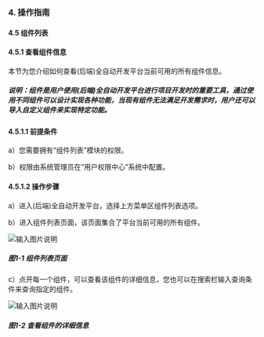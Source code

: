 ### 4. 操作指南

#### 4.5 组件列表

#### 4.5.1 查看组件信息

本节为您介绍如何查看(后端)全自动开发平台当前可用的所有组件信息。

##### 说明：组件是用户使用(后端)全自动开发平台进行项目开发时的重要工具，通过使用不同组件可以设计实现各种功能，当现有组件无法满足开发需求时，用户还可以导入自定义组件来实现特定功能。

#### 4.5.1.1 前提条件

a）您需要拥有“组件列表”模块的权限。

b）权限由系统管理员在“用户权限中心”系统中配置。

#### 4.5.1.2 操作步骤

a）进入(后端)全自动开发平台，选择上方菜单区组件列表选项。

b）进入组件列表页面，该页面集合了平台当前可用的所有组件。

![输入图片说明](../../../../images/SoFlu%EF%BC%88%E5%90%8E%E7%AB%AF%EF%BC%89%E5%BC%80%E5%8F%91%E5%B9%B3%E5%8F%B0/1.%20%E6%9C%80%E6%96%B0%E7%89%88%E6%9C%AC%20-%20%E6%9B%B4%E6%96%B0%E6%97%A5%E6%9C%9F%20-%202022.10.08/4.%20%E6%93%8D%E4%BD%9C%E6%8C%87%E5%8D%97/5.%20%E7%BB%84%E4%BB%B6%E5%88%97%E8%A1%A8/image.png)

##### 图1-1 组件列表页面

c）点开每一个组件，可以查看该组件的详细信息，您也可以在搜索栏输入查询条件来查询指定的组件。

![输入图片说明](../../../../images/SoFlu%EF%BC%88%E5%90%8E%E7%AB%AF%EF%BC%89%E5%BC%80%E5%8F%91%E5%B9%B3%E5%8F%B0/1.%20%E6%9C%80%E6%96%B0%E7%89%88%E6%9C%AC%20-%20%E6%9B%B4%E6%96%B0%E6%97%A5%E6%9C%9F%20-%202022.10.08/4.%20%E6%93%8D%E4%BD%9C%E6%8C%87%E5%8D%97/5.%20%E7%BB%84%E4%BB%B6%E5%88%97%E8%A1%A8/1-2.png)

##### 图1-2 查看组件的详细信息
